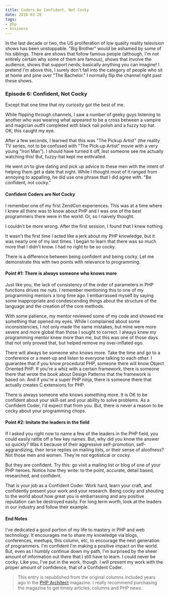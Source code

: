 ```yaml
---
title: Coders be Confident, Not Cocky
date: 2016-03-28
tags:
- php
- business
---
```

In the last decade or two, the US proliferation of low quality reality television shows has been unstoppable.  "Big Brother" would be ashamed by some of his siblings.  There are shows that follow famous people (although, I'm not entirely certain why some of them are famous), shows that involve the audience, shows that support nerds; basically anything you can imagine!  I pretend I'm above this, I surely don't fall into the category of people who sit at home and pine over "The Bachelor."  I normally flip the channel right past these shows.

<!--more-->

### Episode 6: Confident, Not Cocky

Except that one time that my curiosity got the best of me.

While flipping through channels, I saw a number of geeky guys listening to another who was wearing what appeared to be a cross between a vampire and magician outfit completed with black nail polish and a fuzzy top hat.  OK, this caught my eye.

After a few seconds, I learned that this was "The Pickup Artist" (the reality TV series, not to be confused with "The Pick-up Artist" movie with a very young "Iron Man").  I should have turned it off, lest someone see me actually watching this!  But, fuzzy-hat kept me enthralled.

He went on to give dating and pick up advice to these men with the intent of helping them get a date that night.  While I thought most of it ranged from annoying to appalling, he did use one phrase that I did agree with.  "Be confident, not cocky."

#### Confident Coders are Not Cocky

I remember one of my first ZendCon experiences.  This was at a time where I knew all there was to know about PHP and I was one of the best programmers there were in the world.  Or, so I naively thought.  

I couldn't be more wrong.  After the first session, I found that I knew nothing.

It wasn't the first time I acted like a jerk about my PHP knowledge, but it was nearly one of my last times.  I began to learn that there was so much more that I didn't know.  I had no right to be so cocky.

There is a difference between being confident and being cocky.  Let me demonstrate this with two points with relevance to programming.

#### Point #1: There is always someone who knows more

Just like you, the lack of consistency of the order of parameters in PHP functions drives me nuts.  I remember mentioning this to one of my programming mentors a long time ago.  I embarrassed myself by saying some inappropriate and condescending things about the structure of the language and the creation of the core methods.

With some patience, my mentor reviewed some of my code and showed me something that opened my eyes.  While I complained about some inconsistencies, I not only made the same mistakes, but mine were more severe and more global than those I sought to correct.  I always knew my programming mentor knew more than me, but this was one of those days that not only proved that, but helped remove my over-inflated ego.

There will always be someone who knows more.  Take the time and go to a conference or a meet-up and listen to everyone talking to each other.  I guarantee that if you know procedural PHP, someone there will know Object Oriented PHP.  If you're a whiz with a certain framework, there is someone there that wrote the book about Design Patterns that the framework is based on.  And if you're a super PHP ninja, there is someone there that actually creates C extensions for PHP.

There is always someone who knows something more.  It is OK to be confident about your skill-set and your ability to solve problems.  As a Confident Coder, I'd expect that from you.  But, there is never a reason to be cocky about your programming chops.  

#### Point #2: Imitate the leaders in the field

If I asked you right now to name a few of the leaders in the PHP field, you could easily rattle off a few key names.  But, why did you know the answer so quickly?  Was it because of their aggressive self-promotion, self-aggrandizing, their terse replies on mailing lists, or their sense of aloofness?  Not those men and women.  They're not egotistical or cocky.

But they are confident.  Try this: go visit a mailing list or blog of one of your PHP heroes.  Notice how they write: to the point, accurate, detail based, researched, and confident.  

That is your job as a Confident Coder.  Work hard, learn your craft, and confidently present your work and your research.  Being cocky and shouting to the world about how great you is embarrassing and any positive reputation can be destroyed easily.  For long term worth, look at the leaders in our industry and follow their example.  

#### End Notes

I've dedicated a good portion of my life to mastery in PHP and web technology.  It encourages me to share my knowledge via blogs, conferences, meetups, this column, etc, to encourage the next generation of programmers.  I'm confident I'm making a positive impact on the world.  But, even as I humbly continue down my path, I'm surprised by the sheer amount of information out there that I still have to learn.  I could never be cocky.  Like you, I've put in the work, though.  I will present my work with the proper amount of confidence, that of a Confident Coder.

> This entry is republished from the original columns included years ago in the [PHP Architect](http://phparch.com) magazine.  I really recommend purchasing the magazine to get timely articles, columns and PHP news.
